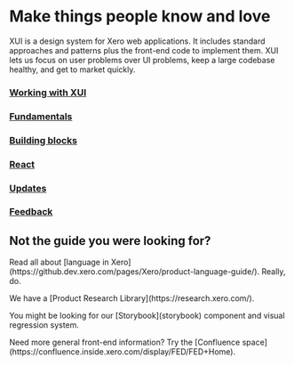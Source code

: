 <h1 class="ds-h0">Make things people know and love</h1>

<p class="ds-intro intro">
	XUI is a design system for Xero web applications. It includes standard approaches and patterns plus the front-end code to implement them. XUI lets us focus on user problems over UI problems, keep a large codebase healthy, and get to market quickly.
</p>

<div class="ds-tilegroup--home">
	<div class="ds-tile--home ds-tile--home-getting-started">
		<a href="section-getting-started.html">
			<h3 class="xui-heading-large">Working with XUI</h3>
		</a>
	</div>
  <div class="ds-tile--home ds-tile--home-fundamentals">
    <a href="section-fundamentals.html">
      <h3 class="xui-heading-large">Fundamentals</h3>
    </a>
  </div>
  <div class="ds-tile--home ds-tile--home-building-blocks">
    <a href="section-building-blocks.html">
      <h3 class="xui-heading-large">Building blocks</h3>
    </a>
  </div>
	<div class="ds-tile--home ds-tile--home-react">
    <a href="react/">
      <h3 class="xui-heading-large">React</h3>
    </a>
  </div>
	<div class="ds-tile--home ds-tile--home-updates">
    <a href="section-updates.html">
      <h3 class="xui-heading-large">Updates</h3>
    </a>
  </div>
  <div class="ds-tile--home ds-tile--home-contribute">
    <a href="section-feedback.html">
      <h3 class="xui-heading-large">Feedback</h3>
    </a>
  </div>
</div>
<h2 class="xui-heading-large">Not the guide you were looking for?</h2>
<p>Read all about [language in Xero](https://github.dev.xero.com/pages/Xero/product-language-guide/). Really, do.</p>
<p>We have a [Product Research Library](https://research.xero.com/).</p>
<p>You might be looking for our [Storybook](storybook) component and visual regression system.
<p>Need more general front-end information? Try the [Confluence space](https://confluence.inside.xero.com/display/FED/FED+Home).
